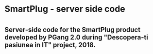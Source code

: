#	SmartPlug - server side code
#
## Server-side code for the SmartPlug product developed by PGang 2.0 during "Descopera-ti pasiunea in IT" project, 2018. 
#
#

